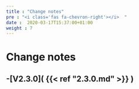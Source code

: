 ```yaml
---
title : "Change notes"
pre : "<i class='fas fa-chevron-right'></i>  "
date :  2020-03-17T15:37:00+01:00
weight : 7
---
```


# Change notes

## -[V2.3.0]( {{< ref "2.3.0.md" >}} )